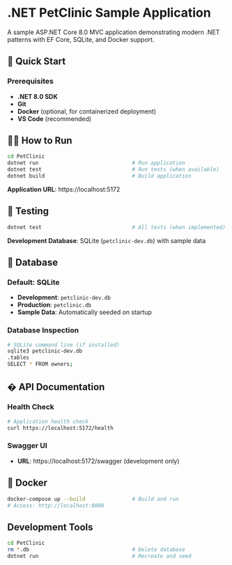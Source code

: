 # .NET PetClinic Sample Application

A sample ASP.NET Core 8.0 MVC application demonstrating modern .NET patterns with EF Core, SQLite, and Docker support.

## 🚀 Quick Start

### Prerequisites

- **.NET 8.0 SDK**
- **Git**
- **Docker** (optional, for containerized deployment)
- **VS Code** (recommended)

## 🏃‍♂️ How to Run

```bash
cd PetClinic
dotnet run                              # Run application
dotnet test                             # Run tests (when available)
dotnet build                            # Build application
```

**Application URL**: https://localhost:5172

## 🧪 Testing

```bash
dotnet test                             # All tests (when implemented)
```

**Development Database**: SQLite (`petclinic-dev.db`) with sample data

## 💾 Database

### Default: SQLite

- **Development**: `petclinic-dev.db`
- **Production**: `petclinic.db`
- **Sample Data**: Automatically seeded on startup

### Database Inspection

```bash
# SQLite command line (if installed)
sqlite3 petclinic-dev.db
.tables
SELECT * FROM owners;
```

## � API Documentation

### Health Check

```bash
# Application health check
curl https://localhost:5172/health
```

### Swagger UI

- **URL**: https://localhost:5172/swagger (development only)

## 🐳 Docker

```bash
docker-compose up --build               # Build and run
# Access: http://localhost:8080
```

## Development Tools

```bash
cd PetClinic
rm *.db                                 # Delete database
dotnet run                              # Recreate and seed
```